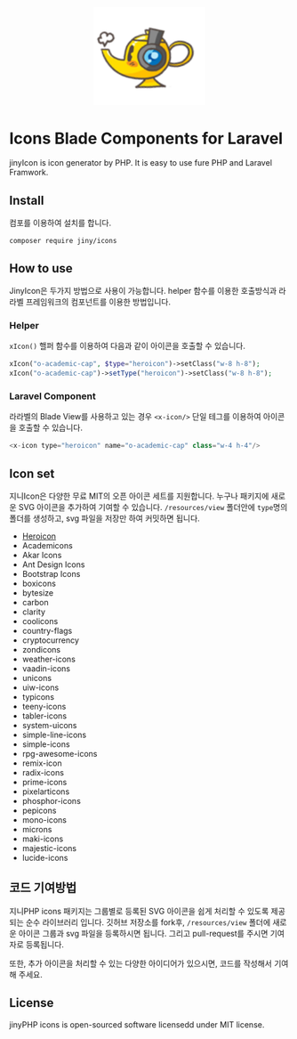 <p align="center">
    <a href="#">
        <img src="./images/jiny.png" width="200">
    </a>
</p>

# Icons Blade Components for Laravel
jinyIcon is icon generator by PHP. It is easy to use fure PHP and Laravel Framwork.

## Install
컴포를 이용하여 설치를 합니다.
```
composer require jiny/icons
```

## How to use
JinyIcon은 두가지 방법으로 사용이 가능합니다. helper 함수를 이용한 호출방식과 라라벨 프레임워크의 컴포넌트를 이용한 방법입니다.

### Helper 
`xIcon()` 핼퍼 함수를 이용하여 다음과 같이 아이콘을 호출할 수 있습니다.
```php
xIcon("o-academic-cap", $type="heroicon")->setClass("w-8 h-8");
xIcon("o-academic-cap")->setType("heroicon")->setClass("w-8 h-8");
```

### Laravel Component
라라벨의 Blade View를 사용하고 있는 경우 `<x-icon/>` 단일 테그를 이용하여 아이콘을 호출할 수 있습니다.

```php
<x-icon type="heroicon" name="o-academic-cap" class="w-4 h-4"/>
```

## Icon set
지니Icon은 다양한 무료 MIT의 오픈 아이콘 세트를 지원합니다. 누구나 패키지에 새로운 SVG 아이콘을 추가하여
기여할 수 있습니다. `/resources/view` 폴더안에 `type`명의 폴더를 생성하고, svg 파일을 저장만 하여 커밋하면 됩니다.

* [Heroicon](https://heroicons.com/)
* Academicons
* Akar Icons
* Ant Design Icons
* Bootstrap Icons
* boxicons
* bytesize
* carbon
* clarity
* coolicons
* country-flags
* cryptocurrency
* zondicons
* weather-icons
* vaadin-icons
* unicons
* uiw-icons
* typicons
* teeny-icons
* tabler-icons
* system-uicons
* simple-line-icons
* simple-icons
* rpg-awesome-icons
* remix-icon
* radix-icons
* prime-icons
* pixelarticons
* phosphor-icons
* pepicons
* mono-icons
* microns
* maki-icons
* majestic-icons
* lucide-icons



## 코드 기여방법
지니PHP icons 패키지는 그룹별로 등록된 SVG 아이콘을 쉽게 처리할 수 있도록 제공되는
순수 라이브러리 입니다. 깃허브 저장소를 fork후, `/resources/view` 폴더에 새로운 아이콘 그룹과 
svg 파일을 등록하시면 됩니다. 그리고 pull-request를 주시면 기여자로 등록됩니다.

또한, 추가 아이콘을 처리할 수 있는 다양한 아이디어가 있으시면, 코드를 작성해서 기여해 주세요.





## License
jinyPHP icons is open-sourced software licensedd under MIT license.
